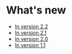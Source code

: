# What's new

- [In version 2.2](2.2/index.md)
- [In version 2.1](2.1/index.md)
- [In version 2.0](2.0/index.md)
- [In version 1.1](1.1/index.md)
